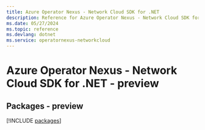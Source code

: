 ```yaml
---
title: Azure Operator Nexus - Network Cloud SDK for .NET
description: Reference for Azure Operator Nexus - Network Cloud SDK for .NET
ms.date: 05/27/2024
ms.topic: reference
ms.devlang: dotnet
ms.service: operatornexus-networkcloud
---
```

# Azure Operator Nexus - Network Cloud SDK for .NET - preview
## Packages - preview
[!INCLUDE [packages](operator-nexus---network-cloud-index.md)]